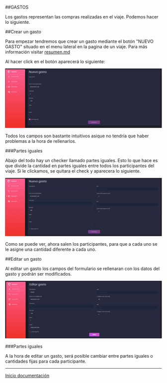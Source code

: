 ##GASTOS

Los gastos representan las compras realizadas en el viaje. Podemos hacer lo siguiente.

##Crear un gasto

Para empezar tendremos que crear un gasto mediante el botón "NUEVO GASTO" situado en el menu lateral en la pagina de un viaje. Para más información visitar [resumen.md](resumen.md)

Al hacer click en el botón aparecerá lo siguiente:

![38](../images/38.PNG)

Todos los campos son bastante intuitivos asique no tendría que haber problemas a la hora de rellenarlos.

###Partes iguales

Abajo del todo hay un checker llamado partes iguales. Esto lo que hace es que divide la cantidad en partes iguales entre todos los participantes del viaje. Si le clickamos, se quitara el check y aparecera lo siguiente.

![39](../images/39.PNG)

Como se puede ver, ahora salen los participantes, para que a cada uno se le asigne una cantidad diferente a cada uno.

##Editar un gasto

Al editar un gasto los campos del formulario se rellenaran con los datos del gasto y podrán ser modificados.

![40](../images/40.PNG)

###Partes iguales

A la hora de editar un gasto, será posible cambiar entre partes iguales o cantidades fijas para cada participante.

---

[Inicio documentación](../README.md)
